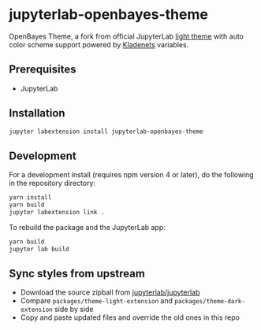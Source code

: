 # jupyterlab-openbayes-theme

OpenBayes Theme, a fork from official JupyterLab  [light theme](https://github.com/jupyterlab/jupyterlab/tree/master/packages/theme-light-extension) with auto color scheme support powered by [Kladenets](https://github.com/sparanoid/kladenets) variables.

## Prerequisites

* JupyterLab

## Installation

```bash
jupyter labextension install jupyterlab-openbayes-theme
```

## Development

For a development install (requires npm version 4 or later), do the following in the repository directory:

```bash
yarn install
yarn build
jupyter labextension link .
```

To rebuild the package and the JupyterLab app:

```bash
yarn build
jupyter lab build
```

## Sync styles from upstream

- Download the source zipball from [jupyterlab/jupyterlab](https://github.com/jupyterlab/jupyterlab)
- Compare `packages/theme-light-extension` and `packages/theme-dark-extension` side by side
- Copy and paste updated files and override the old ones in this repo
